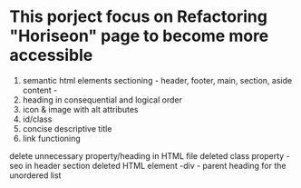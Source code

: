 # This porject focus on Refactoring "Horiseon" page to become more accessible  


1. semantic html elements 
sectioning - header, footer, main, section, aside
content - 
2. heading in consequential and logical order 
3. icon & image with alt attributes
4. id/class 
5. concise descriptive title 
6. link functioning 


delete unnecessary property/heading in HTML file
deleted class property -seo in header section 
deleted HTML element -div - parent heading for the unordered list 
